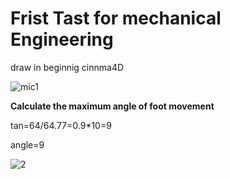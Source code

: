 # Frist Tast for mechanical Engineering 

draw in beginnig cinnma4D

 ![mic1](https://user-images.githubusercontent.com/81494917/183266313-a9a45809-2e77-4d59-a0a5-a77f0b7f0a51.PNG)
 
**Calculate the maximum angle of foot movement**

tan=64/64.77=0.9*10=9

angle=9


![2](https://user-images.githubusercontent.com/81494917/183267719-e24a78c3-d881-484d-8716-61226a9e19bc.jpg)
